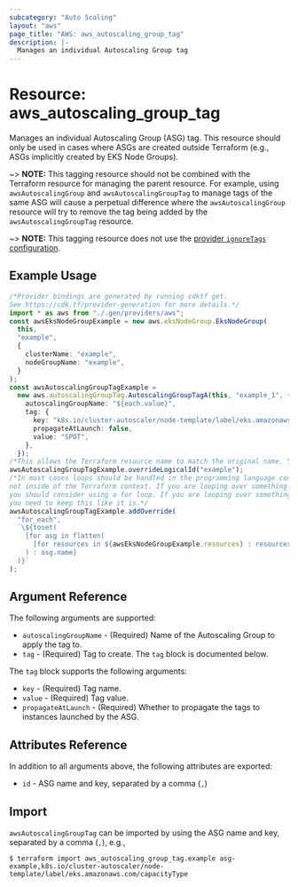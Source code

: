 ```yaml
---
subcategory: "Auto Scaling"
layout: "aws"
page_title: "AWS: aws_autoscaling_group_tag"
description: |-
  Manages an individual Autoscaling Group tag
---
```


# Resource: aws\_autoscaling\_group\_tag

Manages an individual Autoscaling Group (ASG) tag. This resource should only be used in cases where ASGs are created outside Terraform (e.g., ASGs implicitly created by EKS Node Groups).

\~> **NOTE:** This tagging resource should not be combined with the Terraform resource for managing the parent resource. For example, using `awsAutoscalingGroup` and `awsAutoscalingGroupTag` to manage tags of the same ASG will cause a perpetual difference where the `awsAutoscalingGroup` resource will try to remove the tag being added by the `awsAutoscalingGroupTag` resource.

\~> **NOTE:** This tagging resource does not use the [provider `ignoreTags` configuration](/docs/providers/aws/index.html#ignore_tags).

## Example Usage

```typescript
/*Provider bindings are generated by running cdktf get.
See https://cdk.tf/provider-generation for more details.*/
import * as aws from "./.gen/providers/aws";
const awsEksNodeGroupExample = new aws.eksNodeGroup.EksNodeGroup(
  this,
  "example",
  {
    clusterName: "example",
    nodeGroupName: "example",
  }
);
const awsAutoscalingGroupTagExample =
  new aws.autoscalingGroupTag.AutoscalingGroupTagA(this, "example_1", {
    autoscalingGroupName: "${each.value}",
    tag: {
      key: "k8s.io/cluster-autoscaler/node-template/label/eks.amazonaws.com/capacityType",
      propagateAtLaunch: false,
      value: "SPOT",
    },
  });
/*This allows the Terraform resource name to match the original name. You can remove the call if you don't need them to match.*/
awsAutoscalingGroupTagExample.overrideLogicalId("example");
/*In most cases loops should be handled in the programming language context and 
not inside of the Terraform context. If you are looping over something external, e.g. a variable or a file input
you should consider using a for loop. If you are looping over something only known to Terraform, e.g. a result of a data source
you need to keep this like it is.*/
awsAutoscalingGroupTagExample.addOverride(
  "for_each",
  `\${toset(
    [for asg in flatten(
      [for resources in ${awsEksNodeGroupExample.resources} : resources.autoscaling_groups]
    ) : asg.name]
  )}`
);

```

## Argument Reference

The following arguments are supported:

* `autoscalingGroupName` - (Required) Name of the Autoscaling Group to apply the tag to.
* `tag` - (Required) Tag to create. The `tag` block is documented below.

The `tag` block supports the following arguments:

* `key` - (Required) Tag name.
* `value` - (Required) Tag value.
* `propagateAtLaunch` - (Required) Whether to propagate the tags to instances launched by the ASG.

## Attributes Reference

In addition to all arguments above, the following attributes are exported:

* `id` - ASG name and key, separated by a comma (`,`)

## Import

`awsAutoscalingGroupTag` can be imported by using the ASG name and key, separated by a comma (`,`), e.g.,

```console
$ terraform import aws_autoscaling_group_tag.example asg-example,k8s.io/cluster-autoscaler/node-template/label/eks.amazonaws.com/capacityType
```
